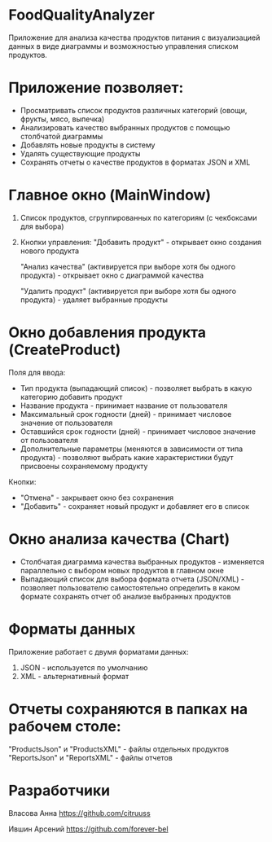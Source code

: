 # FoodQualityAnalyzer

Приложение для анализа качества продуктов питания с визуализацией данных в виде диаграммы и возможностью управления списком продуктов.

# Приложение позволяет:
- Просматривать список продуктов различных категорий (овощи, фрукты, мясо, выпечка)
- Анализировать качество выбранных продуктов с помощью столбчатой диаграммы
- Добавлять новые продукты в систему
- Удалять существующие продукты
- Сохранять отчеты о качестве продуктов в форматах JSON и XML

# Главное окно (MainWindow)

1. Список продуктов, сгруппированных по категориям (с чекбоксами для выбора)
2. Кнопки управления:
   "Добавить продукт" - открывает окно создания нового продукта
   
   "Анализ качества" (активируется при выборе хотя бы одного продукта) - открывает окно с диаграммой качества
   
   "Удалить продукт" (активируется при выборе хотя бы одного продукта) - удаляет выбранные продукты

# Окно добавления продукта (CreateProduct)

Поля для ввода:
- Тип продукта (выпадающий список) - позволяет выбрать в какую категорию добавить продукт
- Название продукта - принимает название от пользователя
- Максимальный срок годности (дней) - принимает числовое значение от пользователя
- Оставшийся срок годности (дней) - принимает числовое значение от пользователя
- Дополнительные параметры (меняются в зависимости от типа продукта) - позволяют выбрать какие характеристики будут присвоены сохраняемому продукту

Кнопки:
- "Отмена" - закрывает окно без сохранения
- "Добавить" - сохраняет новый продукт и добавляет его в список

# Окно анализа качества (Chart)

- Столбчатая диаграмма качества выбранных продуктов - изменяется параллельно с выбором новых продуктов в главном окне
- Выпадающий список для выбора формата отчета (JSON/XML) - позволяет пользователю самостоятельно определить в каком формате сохранять отчет об анализе выбранных продуктов

# Форматы данных

Приложение работает с двумя форматами данных:
1. JSON - используется по умолчанию
2. XML - альтернативный формат

# Отчеты сохраняются в папках на рабочем столе:
"ProductsJson" и "ProductsXML" - файлы отдельных продуктов
"ReportsJson" и "ReportsXML" - файлы отчетов

# Разработчики

Власова Анна  https://github.com/citruuss

Ившин Арсений  https://github.com/forever-bel
